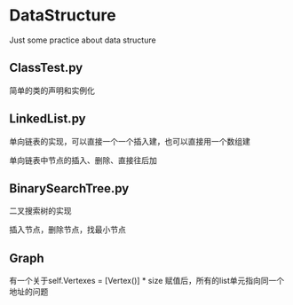 # DataStructure

Just some practice about data structure

## ClassTest.py
简单的类的声明和实例化

## LinkedList.py
单向链表的实现，可以直接一个一个插入建，也可以直接用一个数组建

单向链表中节点的插入、删除、直接往后加

## BinarySearchTree.py
二叉搜索树的实现

插入节点，删除节点，找最小节点

## Graph
有一个关于self.Vertexes = [Vertex()] * size 赋值后，所有的list单元指向同一个地址的问题
